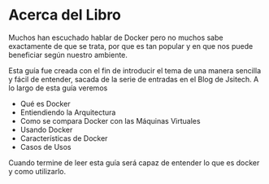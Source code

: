 Acerca del Libro
=======

Muchos han escuchado hablar de Docker pero no muchos sabe exactamente de que se trata, por que es tan popular y en que nos puede beneficiar según nuestro ambiente.

Esta guía fue creada con el fin de introducir el tema de una manera sencilla y fácil de entender, sacada de la serie de entradas en el Blog de Jsitech. A lo largo de esta guía veremos

* Qué es Docker
* Entiendiendo la Arquitectura
* Como se compara Docker con las Máquinas Virtuales
* Usando Docker
* Características de Docker
* Casos de Usos

Cuando termine de leer esta guía será capaz de entender lo que es docker y como utilizarlo.